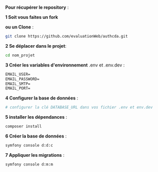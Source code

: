 **Pour récupérer le repository** :

**1 Soit vous faites un fork**

**ou un Clone** :

```sh
git clone https://github.com/evaluationWeb/authcda.git
```

**2 Se déplacer dans le projet**:

```sh
cd nom_projet
```

**3 Créer les variables d'environnement** .env et .env.dev :

```txt
EMAIL_USER=
EMAIL_PASSWORD=
EMAIL_SMTP=
EMAIL_PORT=
```


**4 Configurer la base de données** :

```sh
# configurer la clé DATABASE_URL dans vos fichier .env et env.dev
```

**5 installer les dépendances** :

```sh
composer install
```

**6 Créer la base de données** :

```sh
symfony console d:d:c
```

**7 Appliquer les migrations** :

```sh
symfony console d:m:m
```
